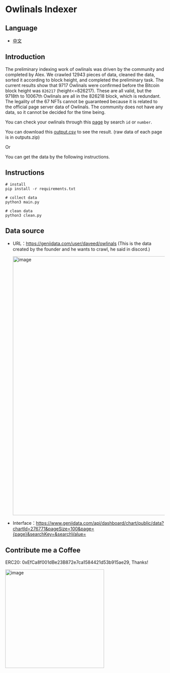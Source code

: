 # Owlinals Indexer

## Language

- [中文](readme/README.zh_CN.md)

## Introduction

The preliminary indexing work of owlinals was driven by the community and completed by Alex. We crawled 12943 pieces of data, cleaned the data, sorted it according to block height, and completed the preliminary task. The current results show that 9717 Owlinals were confirmed before the Bitcoin block height was `826217` (height<=826217). These are all valid, but the 9718th to 10067th Owlinals are all in the 826218 block, which is redundant. The legality of the 67 NFTs cannot be guaranteed because it is related to the official page server data of Owlinals. The community does not have any data, so it cannot be decided for the time being.

You can check your owlinals through this [page](https://github.com/OwlinalsDAO/index/blob/main/inscriptions.json) by search `id` or `number`.

You can download this [output.csv](https://github.com/OwlinalsDAO/index/blob/main/output.csv) to see the result. (raw data of each page is in outputs.zip)

Or 

You can get the data by the following instructions.

## Instructions

```
# install
pip install -r requirements.txt

# collect data
python3 main.py

# clean data
python3 clean.py
```

## Data source

- URL：https://geniidata.com/user/daveed/owlinals (This is the data created by the founder and he wants to crawl, he said in discord.)

  <img width="819" alt="image" src="https://github.com/OwlinalsDAO/index/assets/157193953/1bc39153-22da-4c13-80e0-2f969c5063b1">


- Interface：https://www.geniidata.com/api/dashboard/chart/public/data?chartId=276771&pageSize=100&page={page}&searchKey=&searchValue=

## Contribute me a Coffee

ERC20: 0xEfCa8f001dBe23B872e7ca1584421d53b915ae29, Thanks!

<img width="312" alt="image" src="https://github.com/OwlinalsDAO/index/assets/157193953/39f034c4-c656-4883-bc8e-de68ad72284d">

